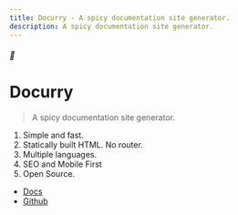 ```yaml
---
title: Docurry - A spicy documentation site generator.
description: A spicy documentation site generator.
---
```


<!-- ![Docurry Logo](img/logo.png) -->

##### 🍛

# Docurry

> A spicy documentation site generator.

1. Simple and fast.
2. Statically built HTML. No router.
3. Multiple languages.
4. SEO and Mobile First
5. Open Source.

- [Docs](docs/)
- [Github](https://github.com/ajboni/docurry)
